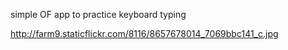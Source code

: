 simple OF app to practice keyboard typing

http://farm9.staticflickr.com/8116/8657678014_7069bbc141_c.jpg
